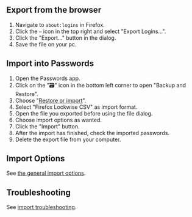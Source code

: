 ## Export from the browser
1. Navigate to `about:logins` in Firefox.
3. Click the `⋯` icon in the top right and select "Export Logins…".
4. Click the "Export…" button in the dialog.
5. Save the file on your pc.

## Import into Passwords
1. Open the Passwords app.
2. Click on the "🗃" icon in the bottom left corner to open "Backup and Restore".
3. Choose "[Restore or import](web+passlink://goto/backup/import)".
4. Select "Firefox Lockwise CSV" as import format.
5. Open the file you exported before using the file dialog.
6. Choose import options as wanted.
7. Click the "Import" button.
8. After the import has finished, check the imported passwords.
9. Delete the export file from your computer.


## Import Options
See [the general import options](../Import#Import-Options).


## Troubleshooting
See [import troubleshooting](../Import#Troubleshooting).
